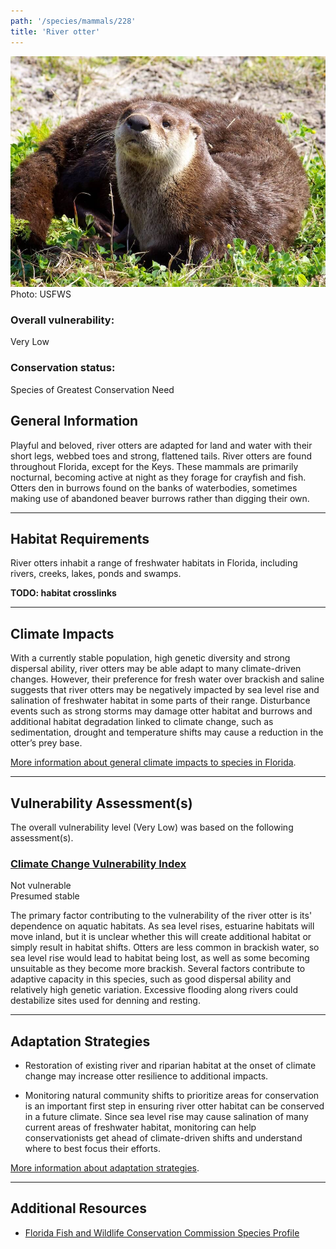 ```yaml
---
path: '/species/mammals/228'
title: 'River otter'
---
```


<content-header icon="small_mammals" title="River otter" subtitle="Lontra canadensis">
</content-header>

<div id="TopSection">

<div class="header-photo"><img src="228.jpg" alt="Photo for 228"/>
<figcaption>Photo: USFWS</figcaption></div>

<div>

### Overall vulnerability:

<div class="vulnerability vulnerability-low">Very Low</div>



### Conservation status:

Species of Greatest Conservation Need

</div>
</div>

## General Information

Playful and beloved, river otters are adapted for land and water with their short legs, webbed toes and strong, flattened tails.  River otters are found throughout Florida, except for the Keys.  These mammals are primarily nocturnal, becoming active at night as they forage for crayfish and fish.  Otters den in burrows found on the banks of waterbodies, sometimes making use of abandoned beaver burrows rather than digging their own.

<hr />

## Habitat Requirements

River otters inhabit a range of freshwater habitats in Florida, including rivers, creeks, lakes, ponds and swamps.

**TODO: habitat crosslinks**

<hr />

## Climate Impacts

With a currently stable population, high genetic diversity and strong dispersal ability, river otters may be able adapt to many climate-driven changes. However, their preference for fresh water over brackish and saline suggests that river otters may be negatively impacted by sea level rise and salination of freshwater habitat in some parts of their range.  Disturbance events such as strong storms may damage otter habitat and burrows and additional habitat degradation linked to climate change, such as sedimentation, drought and temperature shifts may cause a reduction in the otter’s prey base.

[More information about general climate impacts to species in Florida](/impacts/species).



<hr />

## Vulnerability Assessment(s)

The overall vulnerability level (Very Low) was based on the following assessment(s).
#### 
<div class="vulnerability-header">
<h3><a href="/impacts/vulnerability/ccvi">Climate Change Vulnerability Index</a></h3>
<div class="vulnerability vulnerability-not">Not vulnerable <br/> Presumed stable</div>
</div> 

The primary factor contributing to the vulnerability of the river otter is its' dependence on aquatic habitats.  As sea level rises, estuarine habitats will move inland, but it is unclear whether this will create additional habitat or simply result in habitat shifts. Otters are less common in brackish water, so sea level rise would lead to habitat being lost, as well as some becoming unsuitable as they become more brackish.   Several factors contribute to adaptive capacity in this species, such as good dispersal ability and relatively high genetic variation.  Excessive flooding along rivers could destabilize sites used for denning and resting.


<hr />

## Adaptation Strategies

- Restoration of existing river and riparian habitat at the onset of climate change may increase otter resilience to additional impacts.

- Monitoring natural community shifts to prioritize areas for conservation is an important first step in ensuring river otter habitat can be conserved in a future climate.  Since sea level rise may cause salination of many current areas of freshwater habitat, monitoring can help conservationists get ahead of climate-driven shifts and understand where to best focus their efforts.

[More information about adaptation strategies](/strategies).

<hr />


## Additional Resources

- [Florida Fish and Wildlife Conservation Commission Species Profile](https://myfwc.com/wildlifehabitats/profiles/mammals/aquatic/river-otter/)
